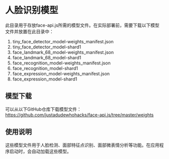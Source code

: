 # 人脸识别模型

此目录用于存放face-api.js所需的模型文件。在实际部署前，需要下载以下模型文件并放置在此目录中：

1. tiny_face_detector_model-weights_manifest.json
2. tiny_face_detector_model-shard1
3. face_landmark_68_model-weights_manifest.json
4. face_landmark_68_model-shard1
5. face_recognition_model-weights_manifest.json
6. face_recognition_model-shard1
7. face_expression_model-weights_manifest.json
8. face_expression_model-shard1

## 模型下载

可以从以下GitHub仓库下载模型文件：
https://github.com/justadudewhohacks/face-api.js/tree/master/weights

## 使用说明

这些模型文件用于人脸检测、面部特征点识别、面部微表情分析等功能。在应用程序启动时，会自动加载这些模型。 